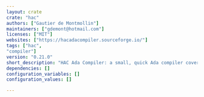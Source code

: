 ```yaml
---
layout: crate
crate: "hac"
authors: ["Gautier de Montmollin"]
maintainers: ["gdemont@hotmail.com"]
licenses: ["MIT"]
websites: ["https://hacadacompiler.sourceforge.io/"]
tags: ["hac",
"compiler"]
version: "0.21.0"
short_description: "HAC Ada Compiler: a small, quick Ada compiler covering a subset of Ada"
dependencies: []
configuration_variables: []
configuration_values: []

---
```




